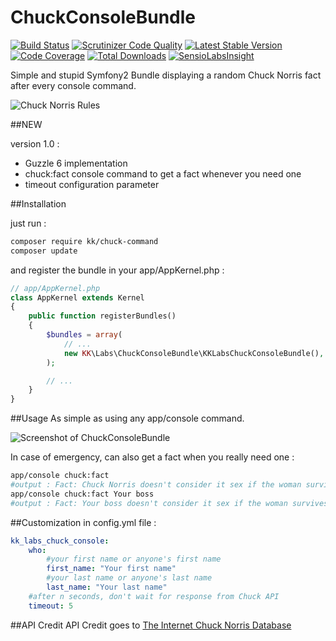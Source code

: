 # ChuckConsoleBundle

[![Build Status](https://travis-ci.org/KodingKittens/ChuckConsoleBundle.svg)](https://travis-ci.org/KodingKittens/ChuckConsoleBundle)
[![Scrutinizer Code Quality](https://scrutinizer-ci.com/g/KodingKittens/ChuckConsoleBundle/badges/quality-score.png?b=master)](https://scrutinizer-ci.com/g/KodingKittens/ChuckConsoleBundle/?branch=master)
[![Latest Stable Version](https://poser.pugx.org/kk/chuck-command/v/stable)](https://packagist.org/packages/kk/chuck-command) 
[![Code Coverage](https://scrutinizer-ci.com/g/KodingKittens/ChuckConsoleBundle/badges/coverage.png?b=master)](https://scrutinizer-ci.com/g/KodingKittens/ChuckConsoleBundle/?branch=master)
[![Total Downloads](https://poser.pugx.org/kk/chuck-command/downloads)](https://packagist.org/packages/kk/chuck-command) 
[![SensioLabsInsight](https://insight.sensiolabs.com/projects/0f9a6eb3-4979-4768-bf41-3e5389c3a60d/mini.png)](https://insight.sensiolabs.com/projects/0f9a6eb3-4979-4768-bf41-3e5389c3a60d)


Simple and stupid Symfony2 Bundle displaying a random Chuck Norris fact after every console command.

<img src="http://4.bp.blogspot.com/-3frZS2Q5h94/VQg-0h2ALBI/AAAAAAAAEfc/i6vyhIUH_mo/s1600/chuck-norris.jpg" alt="Chuck Norris Rules" border="0">

##NEW

version 1.0 :

* Guzzle 6 implementation
* chuck:fact console command to get a fact whenever you need one
* timeout configuration parameter

##Installation

just run :

```bash
composer require kk/chuck-command
composer update
```

and register the bundle in your app/AppKernel.php :

```php
// app/AppKernel.php
class AppKernel extends Kernel
{
    public function registerBundles()
    {
        $bundles = array(
            // ...
            new KK\Labs\ChuckConsoleBundle\KKLabsChuckConsoleBundle(),
        );

        // ...
    }
}
```

##Usage
As simple as using any app/console command.

![Screenshot of ChuckConsoleBundle](https://pbs.twimg.com/media/CC-t99KWAAEH5Gy.png:large)

In case of emergency, can also get a fact when you really need one :

```bash
app/console chuck:fact
#output : Fact: Chuck Norris doesn't consider it sex if the woman survives.
app/console chuck:fact Your boss
#output : Fact: Your boss doesn't consider it sex if the woman survives.
```

##Customization in config.yml file :
```yml
kk_labs_chuck_console:
    who:
        #your first name or anyone's first name
        first_name: "Your first name"
        #your last name or anyone's last name
        last_name: "Your last name"
    #after n seconds, don't wait for response from Chuck API
    timeout: 5
```

##API Credit
API Credit goes to [The Internet Chuck Norris Database](http://www.icndb.com/api/)
